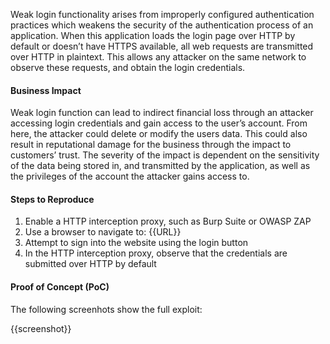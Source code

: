 Weak login functionality arises from improperly configured authentication practices which weakens the security of the authentication process of an application. When this application loads the login page over HTTP by default or doesn’t have HTTPS available, all web requests are transmitted over HTTP in plaintext. This allows any attacker on the same network to observe these requests, and obtain the login credentials.

#### Business Impact

Weak login function can lead to indirect financial loss through an attacker accessing login credentials and gain access to the user’s account. From here, the attacker could delete or modify the users data. This could also result in reputational damage for the business through the impact to customers’ trust. The severity of the impact is dependent on the sensitivity of the data being stored in, and transmitted by the application, as well as the privileges of the account the attacker gains access to.

#### Steps to Reproduce

1. Enable a HTTP interception proxy, such as Burp Suite or OWASP ZAP
1. Use a browser to navigate to: {{URL}}
1. Attempt to sign into the website using the login button
1. In the HTTP interception proxy, observe that the credentials are submitted over HTTP by default

#### Proof of Concept (PoC)

The following screenhots show the full exploit:

{{screenshot}}
